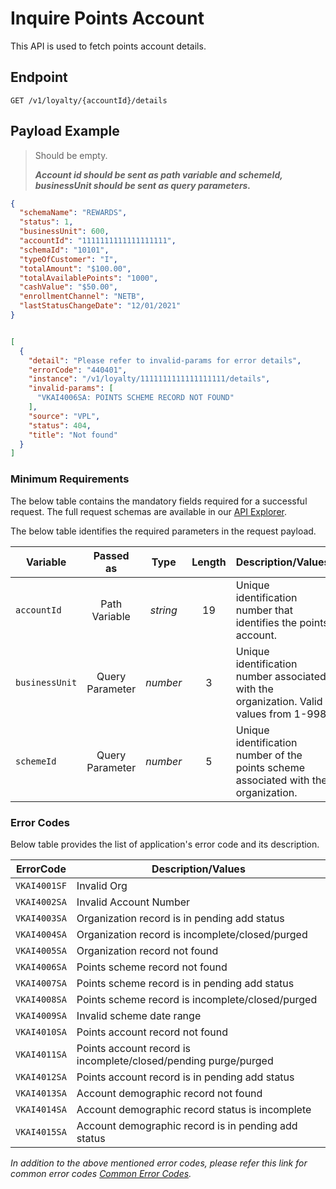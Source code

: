 # Inquire Points Account

This API is used to fetch points account details.

## Endpoint

`GET /v1/loyalty/{accountId}/details`

## Payload Example

<!--
type: tab
titles: Request, Response, Error
-->

>Should be empty. 
>
>***Account id should be sent as path variable and schemeId, businessUnit should be sent as query parameters.***

<!--
type: tab
-->

```json
{
  "schemaName": "REWARDS",
  "status": 1,
  "businessUnit": 600,
  "accountId": "1111111111111111111",
  "schemaId": "10101",
  "typeOfCustomer": "I",
  "totalAmount": "$100.00",
  "totalAvailablePoints": "1000",
  "cashValue": "$50.00",
  "enrollmentChannel": "NETB",
  "lastStatusChangeDate": "12/01/2021"
}
```

<!--
type: tab
-->

```json

[
  {
    "detail": "Please refer to invalid-params for error details",
    "errorCode": "440401",
    "instance": "/v1/loyalty/1111111111111111111/details",
    "invalid-params": [
      "VKAI4006SA: POINTS SCHEME RECORD NOT FOUND"
    ],
    "source": "VPL",
    "status": 404,
    "title": "Not found"
  }
]

```

<!-- type: tab-end -->

### Minimum Requirements

The below table contains the mandatory fields required for a successful request. The full request schemas are available in our [API Explorer](../api/?type=get&path=/v1/loyalty/{accountId}/details).

The below table identifies the required parameters in the request payload.

| Variable | Passed as | Type | Length | Description/Values |
| -------- | :-------: | :--: | :------------: | ------------------ |
| `accountId` | Path Variable | *string* | 19 | Unique identification number that identifies the points account. | 
| `businessUnit` | Query Parameter | *number* | 3 | Unique identification number associated with the organization. Valid values from 1-998. | 
| `schemeId` | Query Parameter | *number* | 5 | Unique identification number of the points scheme associated with the organization. | 

### Error Codes

Below table provides the list of application's error code and its description.

| ErrorCode |  Description/Values |
| --------  | ------------------ |
| `VKAI4001SF` | Invalid Org |
| `VKAI4002SA` | Invalid Account Number |
| `VKAI4003SA` | Organization record is in pending add status |
| `VKAI4004SA` | Organization record is incomplete/closed/purged |
| `VKAI4005SA` | Organization record not found |
| `VKAI4006SA` | Points scheme record not found |
| `VKAI4007SA` | Points scheme record is in pending add status |
| `VKAI4008SA` | Points scheme record is incomplete/closed/purged |
| `VKAI4009SA` | Invalid scheme date range |
| `VKAI4010SA` | Points account record not found |
| `VKAI4011SA` | Points account record is incomplete/closed/pending purge/purged |
| `VKAI4012SA` | Points account record is in pending add status |
| `VKAI4013SA` | Account demographic record not found |
| `VKAI4014SA` | Account demographic record status is incomplete |
| `VKAI4015SA` | Account demographic record is in pending add status |

*In addition to the above mentioned error codes, please refer this link for common error codes [Common Error Codes](?path=docs/Common_Error_Code.md).*